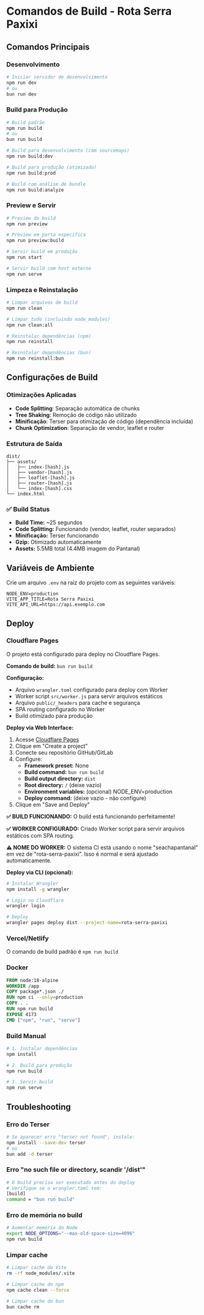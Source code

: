 # Comandos de Build - Rota Serra Paxixi

## Comandos Principais

### Desenvolvimento
```bash
# Iniciar servidor de desenvolvimento
npm run dev
# ou
bun run dev
```

### Build para Produção
```bash
# Build padrão
npm run build
# ou
bun run build

# Build para desenvolvimento (com sourcemaps)
npm run build:dev

# Build para produção (otimizado)
npm run build:prod

# Build com análise de bundle
npm run build:analyze
```

### Preview e Servir
```bash
# Preview do build
npm run preview

# Preview em porta específica
npm run preview:build

# Servir build em produção
npm run start

# Servir build com host externo
npm run serve
```

### Limpeza e Reinstalação
```bash
# Limpar arquivos de build
npm run clean

# Limpar tudo (incluindo node_modules)
npm run clean:all

# Reinstalar dependências (npm)
npm run reinstall

# Reinstalar dependências (bun)
npm run reinstall:bun
```

## Configurações de Build

### Otimizações Aplicadas
- **Code Splitting**: Separação automática de chunks
- **Tree Shaking**: Remoção de código não utilizado
- **Minificação**: Terser para otimização de código (dependência incluída)
- **Chunk Optimization**: Separação de vendor, leaflet e router

### Estrutura de Saída
```
dist/
├── assets/
│   ├── index-[hash].js
│   ├── vendor-[hash].js
│   ├── leaflet-[hash].js
│   ├── router-[hash].js
│   └── index-[hash].css
└── index.html
```

### ✅ Build Status
- **Build Time:** ~25 segundos
- **Code Splitting:** Funcionando (vendor, leaflet, router separados)
- **Minificação:** Terser funcionando
- **Gzip:** Otimizado automaticamente
- **Assets:** 5.5MB total (4.4MB imagem do Pantanal)

## Variáveis de Ambiente

Crie um arquivo `.env` na raiz do projeto com as seguintes variáveis:

```env
NODE_ENV=production
VITE_APP_TITLE=Rota Serra Paxixi
VITE_API_URL=https://api.exemplo.com
```

## Deploy

### Cloudflare Pages
O projeto está configurado para deploy no Cloudflare Pages.

**Comando de build:** `bun run build`

**Configuração:**
- Arquivo `wrangler.toml` configurado para deploy com Worker
- Worker script `src/worker.js` para servir arquivos estáticos
- Arquivo `public/_headers` para cache e segurança
- SPA routing configurado no Worker
- Build otimizado para produção

**Deploy via Web Interface:**
1. Acesse [Cloudflare Pages](https://dash.cloudflare.com/pages)
2. Clique em "Create a project"
3. Conecte seu repositório GitHub/GitLab
4. Configure:
   - **Framework preset:** None
   - **Build command:** `bun run build`
   - **Build output directory:** `dist`
   - **Root directory:** `/` (deixe vazio)
   - **Environment variables:** (opcional) NODE_ENV=production
   - **Deploy command:** (deixe vazio - não configure)
5. Clique em "Save and Deploy"

**✅ BUILD FUNCIONANDO:** O build está funcionando perfeitamente!

**✅ WORKER CONFIGURADO:** Criado Worker script para servir arquivos estáticos com SPA routing.

**⚠️ NOME DO WORKER:** O sistema CI está usando o nome "seachapantanal" em vez de "rota-serra-paxixi". Isso é normal e será ajustado automaticamente.

**Deploy via CLI (opcional):**
```bash
# Instalar Wrangler
npm install -g wrangler

# Login no Cloudflare
wrangler login

# Deploy
wrangler pages deploy dist --project-name=rota-serra-paxixi
```

### Vercel/Netlify
O comando de build padrão é `npm run build`

### Docker
```dockerfile
FROM node:18-alpine
WORKDIR /app
COPY package*.json ./
RUN npm ci --only=production
COPY . .
RUN npm run build
EXPOSE 4173
CMD ["npm", "run", "serve"]
```

### Build Manual
```bash
# 1. Instalar dependências
npm install

# 2. Build para produção
npm run build

# 3. Servir build
npm run serve
```

## Troubleshooting

### Erro do Terser
```bash
# Se aparecer erro "terser not found", instale:
npm install --save-dev terser
# ou
bun add -d terser
```

### Erro "no such file or directory, scandir '/dist'"
```bash
# O build precisa ser executado antes do deploy
# Verifique se o wrangler.toml tem:
[build]
command = "bun run build"
```

### Erro de memória no build
```bash
# Aumentar memória do Node
export NODE_OPTIONS="--max-old-space-size=4096"
npm run build
```

### Limpar cache
```bash
# Limpar cache do Vite
rm -rf node_modules/.vite

# Limpar cache do npm
npm cache clean --force

# Limpar cache do bun
bun cache rm
``` 